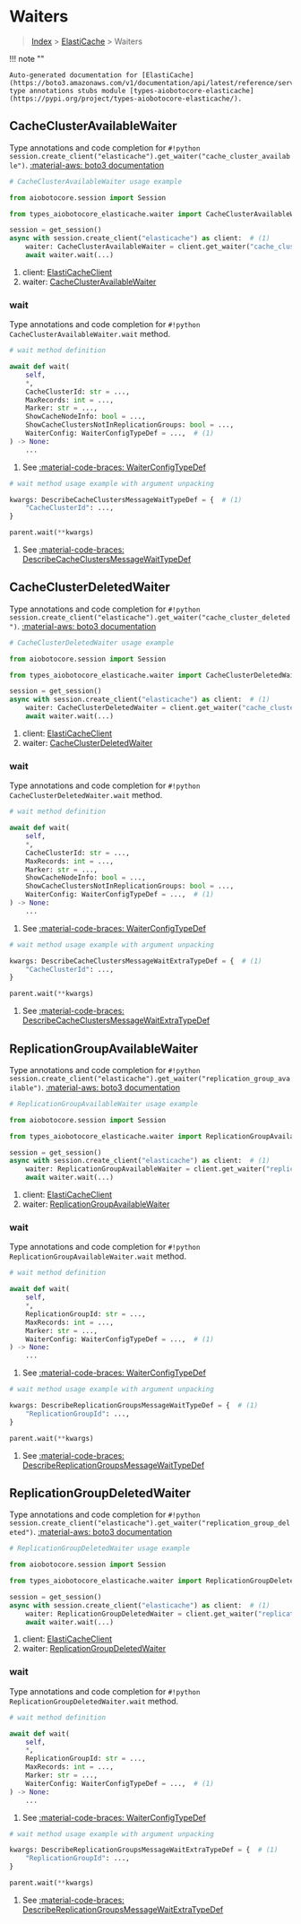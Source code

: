 # Waiters

> [Index](../README.md) > [ElastiCache](./README.md) > Waiters

!!! note ""

    Auto-generated documentation for [ElastiCache](https://boto3.amazonaws.com/v1/documentation/api/latest/reference/services/elasticache.html#elasticache)
    type annotations stubs module [types-aiobotocore-elasticache](https://pypi.org/project/types-aiobotocore-elasticache/).

## CacheClusterAvailableWaiter

Type annotations and code completion for `#!python session.create_client("elasticache").get_waiter("cache_cluster_available")`.
[:material-aws: boto3 documentation](https://boto3.amazonaws.com/v1/documentation/api/latest/reference/services/elasticache/waiter/CacheClusterAvailable.html#ElastiCache.Waiter.CacheClusterAvailable)

```python
# CacheClusterAvailableWaiter usage example

from aiobotocore.session import Session

from types_aiobotocore_elasticache.waiter import CacheClusterAvailableWaiter

session = get_session()
async with session.create_client("elasticache") as client:  # (1)
    waiter: CacheClusterAvailableWaiter = client.get_waiter("cache_cluster_available")  # (2)
    await waiter.wait(...)
```

1. client: [ElastiCacheClient](./client.md)
2. waiter: [CacheClusterAvailableWaiter](./waiters.md#cacheclusteravailablewaiter)


### wait

Type annotations and code completion for `#!python CacheClusterAvailableWaiter.wait` method.

```python
# wait method definition

await def wait(
    self,
    *,
    CacheClusterId: str = ...,
    MaxRecords: int = ...,
    Marker: str = ...,
    ShowCacheNodeInfo: bool = ...,
    ShowCacheClustersNotInReplicationGroups: bool = ...,
    WaiterConfig: WaiterConfigTypeDef = ...,  # (1)
) -> None:
    ...
```

1. See [:material-code-braces: WaiterConfigTypeDef](./type_defs.md#waiterconfigtypedef)


```python
# wait method usage example with argument unpacking

kwargs: DescribeCacheClustersMessageWaitTypeDef = {  # (1)
    "CacheClusterId": ...,
}

parent.wait(**kwargs)
```

1. See [:material-code-braces: DescribeCacheClustersMessageWaitTypeDef](./type_defs.md#describecacheclustersmessagewaittypedef)
## CacheClusterDeletedWaiter

Type annotations and code completion for `#!python session.create_client("elasticache").get_waiter("cache_cluster_deleted")`.
[:material-aws: boto3 documentation](https://boto3.amazonaws.com/v1/documentation/api/latest/reference/services/elasticache/waiter/CacheClusterDeleted.html#ElastiCache.Waiter.CacheClusterDeleted)

```python
# CacheClusterDeletedWaiter usage example

from aiobotocore.session import Session

from types_aiobotocore_elasticache.waiter import CacheClusterDeletedWaiter

session = get_session()
async with session.create_client("elasticache") as client:  # (1)
    waiter: CacheClusterDeletedWaiter = client.get_waiter("cache_cluster_deleted")  # (2)
    await waiter.wait(...)
```

1. client: [ElastiCacheClient](./client.md)
2. waiter: [CacheClusterDeletedWaiter](./waiters.md#cacheclusterdeletedwaiter)


### wait

Type annotations and code completion for `#!python CacheClusterDeletedWaiter.wait` method.

```python
# wait method definition

await def wait(
    self,
    *,
    CacheClusterId: str = ...,
    MaxRecords: int = ...,
    Marker: str = ...,
    ShowCacheNodeInfo: bool = ...,
    ShowCacheClustersNotInReplicationGroups: bool = ...,
    WaiterConfig: WaiterConfigTypeDef = ...,  # (1)
) -> None:
    ...
```

1. See [:material-code-braces: WaiterConfigTypeDef](./type_defs.md#waiterconfigtypedef)


```python
# wait method usage example with argument unpacking

kwargs: DescribeCacheClustersMessageWaitExtraTypeDef = {  # (1)
    "CacheClusterId": ...,
}

parent.wait(**kwargs)
```

1. See [:material-code-braces: DescribeCacheClustersMessageWaitExtraTypeDef](./type_defs.md#describecacheclustersmessagewaitextratypedef)
## ReplicationGroupAvailableWaiter

Type annotations and code completion for `#!python session.create_client("elasticache").get_waiter("replication_group_available")`.
[:material-aws: boto3 documentation](https://boto3.amazonaws.com/v1/documentation/api/latest/reference/services/elasticache/waiter/ReplicationGroupAvailable.html#ElastiCache.Waiter.ReplicationGroupAvailable)

```python
# ReplicationGroupAvailableWaiter usage example

from aiobotocore.session import Session

from types_aiobotocore_elasticache.waiter import ReplicationGroupAvailableWaiter

session = get_session()
async with session.create_client("elasticache") as client:  # (1)
    waiter: ReplicationGroupAvailableWaiter = client.get_waiter("replication_group_available")  # (2)
    await waiter.wait(...)
```

1. client: [ElastiCacheClient](./client.md)
2. waiter: [ReplicationGroupAvailableWaiter](./waiters.md#replicationgroupavailablewaiter)


### wait

Type annotations and code completion for `#!python ReplicationGroupAvailableWaiter.wait` method.

```python
# wait method definition

await def wait(
    self,
    *,
    ReplicationGroupId: str = ...,
    MaxRecords: int = ...,
    Marker: str = ...,
    WaiterConfig: WaiterConfigTypeDef = ...,  # (1)
) -> None:
    ...
```

1. See [:material-code-braces: WaiterConfigTypeDef](./type_defs.md#waiterconfigtypedef)


```python
# wait method usage example with argument unpacking

kwargs: DescribeReplicationGroupsMessageWaitTypeDef = {  # (1)
    "ReplicationGroupId": ...,
}

parent.wait(**kwargs)
```

1. See [:material-code-braces: DescribeReplicationGroupsMessageWaitTypeDef](./type_defs.md#describereplicationgroupsmessagewaittypedef)
## ReplicationGroupDeletedWaiter

Type annotations and code completion for `#!python session.create_client("elasticache").get_waiter("replication_group_deleted")`.
[:material-aws: boto3 documentation](https://boto3.amazonaws.com/v1/documentation/api/latest/reference/services/elasticache/waiter/ReplicationGroupDeleted.html#ElastiCache.Waiter.ReplicationGroupDeleted)

```python
# ReplicationGroupDeletedWaiter usage example

from aiobotocore.session import Session

from types_aiobotocore_elasticache.waiter import ReplicationGroupDeletedWaiter

session = get_session()
async with session.create_client("elasticache") as client:  # (1)
    waiter: ReplicationGroupDeletedWaiter = client.get_waiter("replication_group_deleted")  # (2)
    await waiter.wait(...)
```

1. client: [ElastiCacheClient](./client.md)
2. waiter: [ReplicationGroupDeletedWaiter](./waiters.md#replicationgroupdeletedwaiter)


### wait

Type annotations and code completion for `#!python ReplicationGroupDeletedWaiter.wait` method.

```python
# wait method definition

await def wait(
    self,
    *,
    ReplicationGroupId: str = ...,
    MaxRecords: int = ...,
    Marker: str = ...,
    WaiterConfig: WaiterConfigTypeDef = ...,  # (1)
) -> None:
    ...
```

1. See [:material-code-braces: WaiterConfigTypeDef](./type_defs.md#waiterconfigtypedef)


```python
# wait method usage example with argument unpacking

kwargs: DescribeReplicationGroupsMessageWaitExtraTypeDef = {  # (1)
    "ReplicationGroupId": ...,
}

parent.wait(**kwargs)
```

1. See [:material-code-braces: DescribeReplicationGroupsMessageWaitExtraTypeDef](./type_defs.md#describereplicationgroupsmessagewaitextratypedef)
